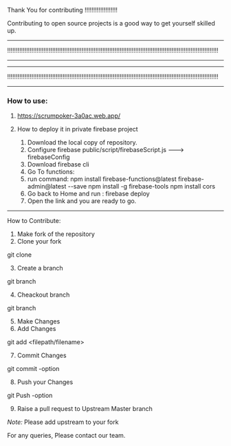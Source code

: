 Thank You for contributing !!!!!!!!!!!!!!!!!!!

Contributing to open source projects is a good way to get yourself skilled up.

**************************************************************************************************************************
!!!!!!!!!!!!!!!!!!!!!!!!!!!!!!!!!!!!!!!!!!!!!!!!!!!!!!!!!!!!!!!!!!!!!!!!!!!!!!!!!!!!!!!!!!!!!!!!!!!!!!!!!!!!!!!!!!!!!!!!!!
**************************************************************************************************************************
**************************************************************************************************************************
!!!!!!!!!!!!!!!!!!!!!!!!!!!!!!!!!!!!!!!!!!!!!!!!!!!!!!!!!!!!!!!!!!!!!!!!!!!!!!!!!!!!!!!!!!!!!!!!!!!!!!!!!!!!!!!!!!!!!!!!!!
**************************************************************************************************************************

### How to use: 

1. https://scrumpoker-3a0ac.web.app/

2. How to deploy it in private firebase project 
    1. Download the local copy of repository.
    2. Configure firebase public/script/firebaseScript.js ---> firebaseConfig
    3. Download firebase cli
    4. Go To functions: 
    5. run command: npm install firebase-functions@latest firebase-admin@latest --save
                    npm install -g firebase-tools
                    npm install cors
    6. Go back to Home and run : firebase deploy
    7. Open the link and you are ready to go.

--------------------------------------------------------------------------------------------------------------------------

How to Contribute:

1. Make fork of the repository
2. Clone your fork

git clone <your repository ssh>

3. Create a branch

git branch <your branch name>

4. Cheackout branch

git branch <your branch name>

5. Make Changes
6. Add Changes

git add <filepath/filename>

7. Commit Changes

git commit -option

8. Push your Changes 

git Push -option

9. Raise a pull request to Upstream Master branch

*Note:* Please add upstream to your fork

For any queries, Please contact our team.

